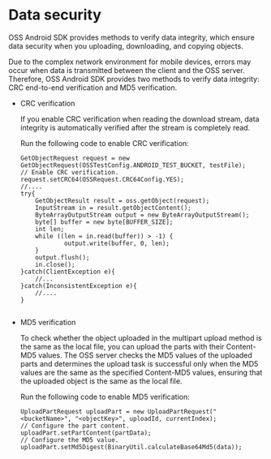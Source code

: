 # Data security

OSS Android SDK provides methods to verify data integrity, which ensure data security when you uploading, downloading, and copying objects.

Due to the complex network environment for mobile devices, errors may occur when data is transmitted between the client and the OSS server. Therefore, OSS Android SDK provides two methods to verify data integrity: CRC end-to-end verification and MD5 verification.

-   CRC verification

    If you enable CRC verification when reading the download stream, data integrity is automatically verified after the stream is completely read.

    Run the following code to enable CRC verification:

    ```
    GetObjectRequest request = new GetObjectRequest(OSSTestConfig.ANDROID_TEST_BUCKET, testFile);
    // Enable CRC verification.
    request.setCRC64(OSSRequest.CRC64Config.YES);
    //....
    try{
        GetObjectResult result = oss.getObject(request);
        InputStream in = result.getObjectContent();
        ByteArrayOutputStream output = new ByteArrayOutputStream();
        byte[] buffer = new byte[BUFFER_SIZE];
        int len;
        while ((len = in.read(buffer)) > -1) {
                output.write(buffer, 0, len);
        }
        output.flush();
        in.close();
    }catch(ClientException e){
        //...
    }catch(InconsistentException e){
        //....
    }
                        
    ```

-   MD5 verification

    To check whether the object uploaded in the multipart upload method is the same as the local file, you can upload the parts with their Content-MD5 values. The OSS server checks the MD5 values of the uploaded parts and determines the upload task is successful only when the MD5 values are the same as the specified Content-MD5 values, ensuring that the uploaded object is the same as the local file.

    Run the following code to enable MD5 verification:

    ```
    UploadPartRequest uploadPart = new UploadPartRequest("<bucketName>", "<objectKey>", uploadId, currentIndex); 
    // Configure the part content.
    uploadPart.setPartContent(partData);  
    // Configure the MD5 value.
    uploadPart.setMd5Digest(BinaryUtil.calculateBase64Md5(data));
    ```


